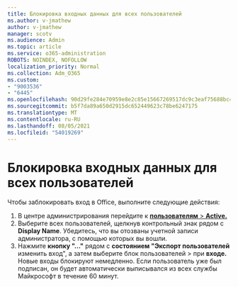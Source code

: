 ```yaml
---
title: Блокировка входных данных для всех пользователей
ms.author: v-jmathew
author: v-jmathew
manager: scotv
ms.audience: Admin
ms.topic: article
ms.service: o365-administration
ROBOTS: NOINDEX, NOFOLLOW
localization_priority: Normal
ms.collection: Adm_O365
ms.custom:
- "9003536"
- "6445"
ms.openlocfilehash: 90d29fe284e70959e8e2c85e15667269517dc9c3eaf75688bc4750d8767fa2fd
ms.sourcegitcommit: b5f7da89a650d2915dc652449623c78be6247175
ms.translationtype: MT
ms.contentlocale: ru-RU
ms.lasthandoff: 08/05/2021
ms.locfileid: "54019269"
---
```

# <a name="block-sign-in-for-all-users"></a>Блокировка входных данных для всех пользователей

Чтобы заблокировать вход в Office, выполните следующие действия:

1. В центре администрирования перейдите к [ **пользователям**  >  **Active.**](https://admin.microsoft.com/Adminportal/Home?source=applauncher#/users)
2. Выберите всех пользователей, щелкнув контрольный знак рядом с **Display Name**. Убедитесь, что вы отозваны учетной записи администратора, с помощью которых вы вошли.
3. Нажмите **кнопку "..."** рядом с **состоянием "Экспорт пользователей** изменить вход", а затем выберите блок пользователей  >  при **входе.** Новые входы блокируют немедленно. Если пользователь уже был подписан, он будет автоматически выписывался из всех службы Майкрософт в течение 60 минут.
